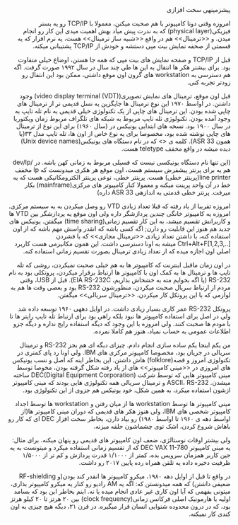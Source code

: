 <div dir="rtl">
پیش​زمینه​ی سخت افزازی

 امروزه وقتی دوتا کامپیوتر با هم صحبت میکنن، معمولا با TCP/IP رو یه بستر فیزیکی(physical layer) که به ندرت پیش میاد بهش اهمیت میدی این کار رو انجام میدن. و <<ترمینال>> هم در واقع <<شبیه ساز ترمینال>> هست، یه نرم افزار که یه قسمتی از صحفه نمایش بیت مپی دستشه و خودش از TCP/IP پشتیبانی میکنه.

 قبل از TCP/IP و صفحه نمایش های بیت مپی که همه جا هستن، اوضاع خیلی متفاوت بود. برای بیشتر هکر ها انتقال به این ها  طی چند سال در سال ۱۹۹۲ صورت گرفت. اگه هم دسترسی به workstation های گرون اون موقع داشتی، ممکن بود این انتفال رو زودتر تجربه کنی.

 قبل اون موقع، ترمینال های نمایش تصویری(video display terminal (VDT)) وجود داشتن. در اواسط ۱۹۷۰ این نوع ترمینال ها جایگزین یه نسل قدیمی تر از ترمینال های چاپی شده بودن. این ترمینال های چاپی از یک تکنولوژی خیلی قدیمی به نام تله تایپ به وجود آمده بودن. تکنولوژی تله تایپ مربوط به شبکه های تلگراف مربوط زمان ویکتوریا در سال ۱۹۰۰ بود. نسخه های ابتدایی یونیکس در (سال ۱۹۶۰) برای این نوع از ترمینال های چاپی نوشته شده بود، مخصوصا برای یه نوع خاص از اون ها، تله تایپ مدل ۳۳(یا همون ASR 33). کلمه ی <<tty>> که در نام دستگاه های یونیکس(Unix device names) دیده میشه در واقع مخفف teletype هست.

 (این تنها نام دستگاه یونیکسی نیست که فسیلی مربوط به زمانی کهن باشه. در /dev/lp هم یه برای پرنتر پیش​فرض سیستم هست، اون موقع هر هکری میدونست که lp مخفف line printer(پرینتر خطی) هست. پرینتر خطی، نوعی پرینتر الکترومکانیکی هست که یه خط در آن واحد پرینت میکنه و معمولا کنار کامپیوتر های مرکزی(mainframe) بکار میرفت. پرنتر خطی قدمتی به اندازه​ی ASR 33 داره)

 امروزه تقریبا از یاد رفته که قبلا تعداد زیادی VTD رو وصل میکردن به یه سیستم مرکزی. امروزه یه کامپیوتر خانگی چندین پردازشگر داره ولی اون موقع یه پردازشگر بین VTD ها و کاربرانش تقسیم میشد، به این کار تقسیم زمانی(time sharing) میگفتن. یونیکس های جدید هم هنوز این قابلیت رو دارن; اگه کسی باشه که انقدر واسش مهم باشه که از اون استفاده کنه، با داشتن تعداد زیادی <<ترمینال مجازی>> که با فشردن Ctrl+Alt+F[1,2,3,..] میشه به اونا دسترسی داشت. این همون مکانیزمی هست کاربرد اصلی اون اجازه میده که از تعداد زیادی ترمینال بصورت تقسیم زمانی استفاده کنه.

 در اون زمان ماقبل اینترنت که کامپیوتر ها به هم خیلی صحبت نمیکردن، روشی که تله تایپ ها و ترمینال ها به کمک اون با کامپیوتر ها ارتباط برقرار میکردن، پروتکلی بود به نام RS-232 (یا اگه بخوایم مته به خشخاش بذاریم، EIA RS-232C). قبل از USB، وقتی مردم از ارتباط سریال صحبت میکردن، منظورشون RS-232 بود و بعضی وقت ها هم به لوازمی که با این پروتکل کار میکردن، <<ترمینال سریالی>> میگفتن.

 پروتکل RS-232 عمر کاری بسیار زیادی داشت. در اوایل دهه​ی ۱۹۶۰ توسعه داده شد ولی در اصل برای استفاده کامپیوتر ها نبود بلکه راهی بود برای ارتباط تله تایپ رایتر ها تا با مودم ها صحبت کنند. ولی امروزه با این وجود که دیگه استفاده رایج نداره و دیگه جزو اطلاعات عمومی به حساب نمیاد، هنوز هم کاملا نمرده.


 من یکم اینجا یکم ساده سازی انجام دادم. چیزای دیگه ای هم بجز RS-232 و ترمینال سریالی در جریان بود، مخصوصا کامپیوتر مرکزی های IBM. ولی اونا رد پای کمتری در تکنولوژی امروز و قصه(folklore) هاش داشتن. این بخاطر اینه که اصل و نسب یونیکس های امروزی در <<مینی کامپیوتر>> های از یاد رفته شکل گرقته بودن، مخوصا توسط مینی کامپیوتر هایی که توسط شرکت DEC(Digital Equipment Corporation) ساخته میشدن. ASCII، RS-232 و ترمینال سریالی همه تکنولوژی هایی بودند که مینی کامپیوتر ازشون استفاده میکرد، به همین شکل، خود یونیکس هم جزوی از این تکنولوژی بود.

 مینی کامپیوتر ها توسط workstation ها از میان رفتن و workstation ها توسط اجداد کامپیوتر شخصی های IBM، ولی هنوز هکر های قدیمی که دوران مینی کامپیوتر ها(از اواسط دهه ی ۱۹۶۰ تا اواسط ۱۹۸۰) رو بیاد دارن، بخاطر سخت افزار DEC ای که کار رو باهاش شروع کردن، اشک توی چشماشون حلقه میزنه.
 
  ولی بیشتر اوقات نوستالژی، ضعف اون کامپیوتر های قدیمی رو پنهان میکنه. برای مثال: یه مینی کامپیوتر DEC VAX 11-780 که از تقسیم زمانی استفاده میکرد و میتونست به یه جین کاربر همزمان سرویس بده، کمتر از ۱/۱۰۰۰ قدرت پردازش و کم تر از ۱/۵۰۰۰ ظرفیت دخیره داده یه تلقن همراه رده پایین ۲۰۱۷ رو داشت.
  
  در واقع تا قبل از اوایل دهه ۱۹۸۰، میکرو کامپیوتر ها انقدر کند بودن(و RF-shielding ضعیفی داشتن) که همه میدونستن که: اگه یه AM رادیو رو کنار یه میکرو کامپیوتر بذاری، میتونی بفهمی که آیا اون کاری غیر عادی انجام میده یا نه. اینم بخاطر این بود که بسامد اولیه یا هارمونیک اصلی فرکانس زمانی(clock frequency) بین ۲۰ هرتز تا ۲۰ کیلو هرتز بود، که در درون محدوده شنوایی انسان قرار میگیره. در قرن ۲۱، دیگه هیچ چیزی به اون کندی کار نمیکنه.
